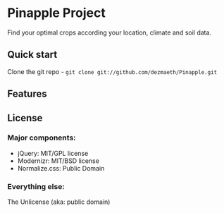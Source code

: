 # Pinapple Project

 Find your optimal crops according your location, climate and soil data.

## Quick start

Clone the git repo - `git clone git://github.com/dezmaeth/Pinapple.git`

## Features


## License

### Major components:

* jQuery: MIT/GPL license
* Modernizr: MIT/BSD license
* Normalize.css: Public Domain

### Everything else:

The Unlicense (aka: public domain)
